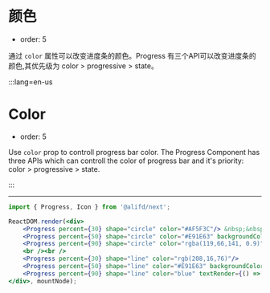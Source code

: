 # 颜色

- order: 5

通过 `color` 属性可以改变进度条的颜色。Progress 有三个API可以改变进度条的颜色,其优先级为 color > progressive >  state。

:::lang=en-us
# Color

- order: 5

Use `color` prop to controll progress bar color. The Progress Component has three APIs which can controll the color of progress bar and it's priority: color > progressive >  state.

:::

---

````jsx
import { Progress, Icon } from '@alifd/next';

ReactDOM.render(<div>
    <Progress percent={30} shape="circle" color="#AF5F3C"/> &nbsp;&nbsp;&nbsp;&nbsp;
    <Progress percent={50} shape="circle" color="#E91E63" backgroundColor={'#00BCD4'}  />&nbsp;&nbsp;&nbsp;&nbsp;
    <Progress percent={90} shape="circle" color="rgba(119,66,141, 0.9)" textRender={() => <Icon type="select" size="xl" />} />
    <br /><br />
    <Progress percent={30} shape="line" color="rgb(208,16,76)"/>
    <Progress percent={50} shape="line" color="#E91E63" backgroundColor={'#00BCD4'} />
    <Progress percent={90} shape="line" color="blue" textRender={() => <Icon type="select" size="medium" />} />
</div>, mountNode);
````
